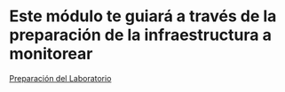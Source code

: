# Este módulo te guiará a través de la preparación de la infraestructura a monitorear

[Preparación del Laboratorio](https://github.com/daveRendon/net-university/blob/master/cursos/azure-monitor/modulos/modulo-03/preparacion-laboratorio.md)
